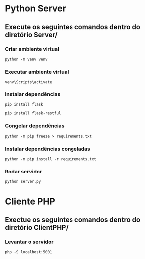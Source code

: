 # Python Server

## Execute os seguintes comandos dentro do diretório Server/

### Criar ambiente virtual
```
python -m venv venv
```

### Executar ambiente virtual
```
venv\Scripts\activate
```

### Instalar dependências
```
pip install flask
```
```
pip install flask-restful
```

### Congelar dependências
```
python -m pip freeze > requirements.txt
```

### Instalar dependências congeladas
```
python -m pip install -r requirements.txt
```

### Rodar servidor
```
python server.py
```



# Cliente PHP

## Exectue os seguintes comandos dentro do diretório ClientPHP/

### Levantar o servidor
```
php -S localhost:5001
```